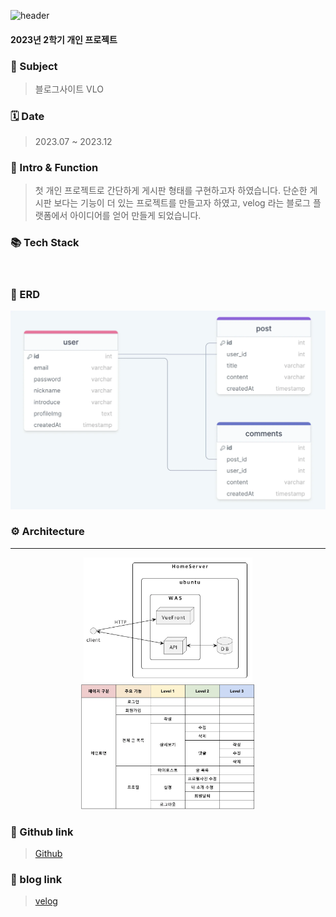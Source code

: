 ![header](https://capsule-render.vercel.app/api?type=waving&color=gradient&customColorList=14B885&text=VLO&height=200&animation=fadeIn&fontColor=ddd8ea)
#### 2023년 2학기 개인 프로젝트

### 🎯&nbsp;Subject

> 블로그사이트 VLO

### 🗓️&nbsp;Date

> 2023.07 ~ 2023.12

### 🚀&nbsp;Intro & Function

> 첫 개인 프로젝트로 간단하게 게시판 형태를 구현하고자 하였습니다. 단순한 게시판 보다는 기능이 더 있는 프로젝트를 만들고자 하였고, velog 라는 블로그 플랫폼에서 아이디어를 얻어 만들게 되었습니다.

### 📚&nbsp;Tech Stack

<p>
<img src="https://img.shields.io/badge/Typescript-3178C6?style=flat-square&logo=typescript&logoColor=black" alt=""/>
<img src="https://img.shields.io/badge/Node.js-5FA04E?style=flat-square&logo=node.js&logoColor=white" alt=""/>
<img src="https://img.shields.io/badge/Koa-33333D?style=flat-square&logo=koa&logoColor=white" alt=""/>
<img src="https://img.shields.io/badge/Vue_3-4FC08D?style=flat-square&logo=vue.js&logoColor=white" alt=""/>
<img src="https://img.shields.io/badge/PostgreSQL-4169E1?style=flat-square&logo=postgresql&logoColor=white" alt=""/>
</p>


### 📂&nbsp;ERD

<div align="center">
    <img src="public/img/ERD.webp" alt="ERD" />
</div>

### ⚙️&nbsp;Architecture

---
<div align="center">
    <img src="public/img/serverArchitecture.webp" alt="ERD" style="height: 200px"/>
    <img src="public/img/기능명세서.webp" alt="ERD" style="height: 200px"/>
</div>

### 🔗&nbsp;Github link

> [Github](https://github.com/devQra/vlo)

### 📖&nbsp;blog link

> [velog](https://velog.io/@cl0ud/토이프로젝트-블로그플랫폼-개요)
